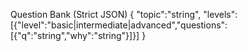 Question Bank (Strict JSON)
{
  "topic":"string",
  "levels":[{"level":"basic|intermediate|advanced","questions":[{"q":"string","why":"string"}]}]
}
